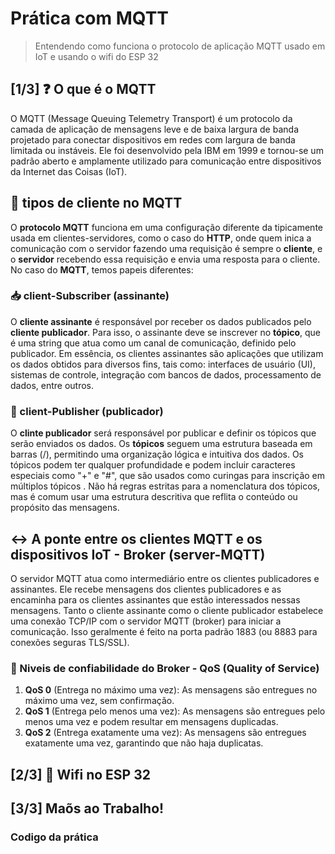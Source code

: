 # Prática com MQTT

> Entendendo como funciona o protocolo de aplicação MQTT usado em IoT e usando o wifi do ESP 32

## [1/3] ❓ O que é o MQTT

O MQTT (Message Queuing Telemetry Transport) é um protocolo da camada de aplicação de mensagens leve e de baixa largura de banda projetado para conectar
dispositivos em redes com largura de banda limitada ou instáveis. Ele foi desenvolvido pela IBM em 1999 e tornou-se um padrão 
aberto e amplamente utilizado para comunicação entre dispositivos da Internet das Coisas (IoT).

## 👤 tipos de cliente no MQTT

O **protocolo MQTT** funciona em uma configuração diferente da tipicamente usada em clientes-servidores, como o caso do **HTTP**, onde
quem inica a comunicação com o servidor fazendo uma requisição é sempre o **cliente**, e o **servidor** recebendo essa requisição e 
envia uma resposta para o cliente. No caso do **MQTT**, temos papeis diferentes:

### 📥 client-Subscriber (assinante)

O **cliente assinante** é responsável por receber os dados publicados pelo **cliente publicador**. Para isso, o assinante deve 
se inscrever no **tópico**, que é uma string que atua como um canal de comunicação, definido pelo publicador. Em essência, os 
clientes assinantes são aplicações que utilizam os dados obtidos para diversos fins, tais como: interfaces de usuário (UI), 
sistemas de controle, integração com bancos de dados, processamento de dados, entre outros. 

### 📢 client-Publisher (publicador)

O **clinte publicador** será responsável por publicar e definir os tópicos que serão enviados os dados. Os **tópicos** seguem uma 
estrutura baseada em barras (/), permitindo uma organização lógica e intuitiva dos dados. Os tópicos podem ter qualquer 
profundidade e podem incluir caracteres especiais como "+" e "#", que são usados como curingas para inscrição em múltiplos tópicos
. Não há regras estritas para a nomenclatura dos tópicos, mas é comum usar uma estrutura descritiva que reflita o conteúdo ou 
propósito das mensagens. 

## ↔️ A ponte entre os clientes MQTT e os dispositivos IoT - Broker (server-MQTT)

O servidor MQTT atua como intermediário entre os clientes publicadores e assinantes. Ele recebe mensagens dos clientes publicadores e 
as encaminha para os clientes assinantes que estão interessados nessas mensagens. Tanto o cliente assinante como o cliente publicador
estabelece uma conexão TCP/IP com o servidor MQTT (broker) para iniciar a comunicação. Isso geralmente é feito na porta padrão 1883 (ou 8883 
para conexões seguras TLS/SSL).

### 🤝 Niveis de confiabilidade do Broker - QoS (Quality of Service)

1. **QoS 0** (Entrega no máximo uma vez): As mensagens são entregues no máximo uma vez, sem confirmação.
2. **QoS 1** (Entrega pelo menos uma vez): As mensagens são entregues pelo menos uma vez e podem resultar em mensagens duplicadas.
3. **QoS 2** (Entrega exatamente uma vez): As mensagens são entregues exatamente uma vez, garantindo que não haja duplicatas.


## [2/3] 📶 Wifi no ESP 32


## [3/3] Maõs ao Trabalho!

### Codigo da prática

```C

```
